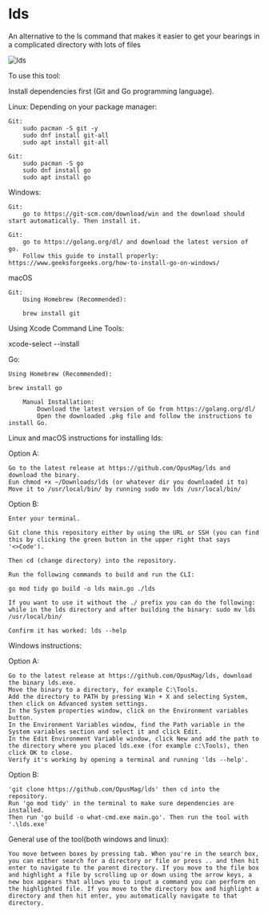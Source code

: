 # lds
An alternative to the ls command that makes it easier to get your bearings in a complicated directory with lots of files

![lds](https://github.com/user-attachments/assets/f38c2770-5e40-4886-b6b0-4e444f298942)


To use this tool:

Install dependencies first (Git and Go programming language).

Linux: Depending on your package manager:

    Git:
        sudo pacman -S git -y
        sudo dnf install git-all
        sudo apt install git-all

    Git:
        sudo pacman -S go
        sudo dnf install go
        sudo apt install go

Windows:

    Git:
        go to https://git-scm.com/download/win and the download should start automatically. Then install it.

    Git:
        go to https://golang.org/dl/ and download the latest version of go.
        Follow this guide to install properly: https://www.geeksforgeeks.org/how-to-install-go-on-windows/

macOS

    Git:
        Using Homebrew (Recommended):

        brew install git

Using Xcode Command Line Tools:

xcode-select --install

Go:

    Using Homebrew (Recommended):

    brew install go

        Manual Installation:
            Download the latest version of Go from https://golang.org/dl/
            Open the downloaded .pkg file and follow the instructions to install Go.

Linux and macOS instructions for installing lds:

Option A:

    Go to the latest release at https://github.com/OpusMag/lds and download the binary.
    Eun chmod +x ~/Downloads/lds (or whatever dir you downloaded it to)
    Move it to /usr/local/bin/ by running sudo mv lds /usr/local/bin/

Option B:

    Enter your terminal.

    Git clone this repository either by using the URL or SSH (you can find this by clicking the green button in the upper right that says '<>Code').

    Then cd (change directory) into the repository.

    Run the following commands to build and run the CLI:

    go mod tidy go build -o lds main.go ./lds

    If you want to use it without the ./ prefix you can do the following: while in the lds directory and after building the binary: sudo mv lds /usr/local/bin/

    Confirm it has worked: lds --help

Windows instructions:

Option A:

    Go to the latest release at https://github.com/OpusMag/lds, download the binary lds.exe.
    Move the binary to a directory, for example C:\Tools.
    Add the directory to PATH by pressing Win + X and selecting System, then click on Advanced system settings.
    In the System properties window, click on the Environment variables button.
    In the Environment Variables window, find the Path variable in the System variables section and select it and click Edit.
    In the Edit Environment Variable window, click New and add the path to the directory where you placed lds.exe (for example c:\Tools), then click OK to close.
    Verify it's working by opening a terminal and running 'lds --help'.

Option B:

    'git clone https://github.com/OpusMag/lds' then cd into the repository.
    Run 'go mod tidy' in the terminal to make sure dependencies are installed.
    Then run 'go build -o what-cmd.exe main.go'. Then run the tool with '.\lds.exe'

General use of the tool(both windows and linux):

    You move between boxes by pressing tab. When you're in the search box, you can either search for a directory or file or press .. and then hit enter to navigate to the parent directory. If you move to the file box and highlight a file by scrolling up or down using the arrow keys, a new box appears that allows you to input a command you can perform on the highlighted file. If you move to the directory box and highlight a directory and then hit enter, you automatically navigate to that directory.

